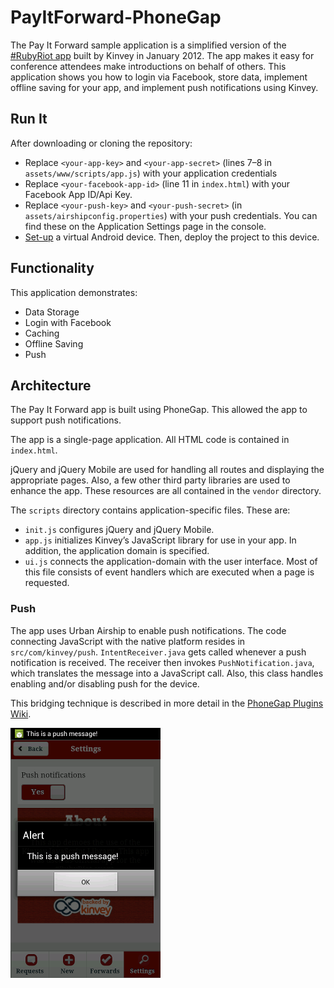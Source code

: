 # PayItForward-PhoneGap

The Pay It Forward sample application is a simplified version of the [#RubyRiot app](http://www.kinvey.com/blog/70/observing-rubyriot-mobile-app-usage-was-fascinating) built by Kinvey in January 2012. The app makes it easy for conference attendees make introductions on behalf of others. This application shows you how to login via Facebook, store data, implement offline saving for your app, and implement push notifications using Kinvey.

## Run It
After downloading or cloning the repository:

* Replace `<your-app-key>` and `<your-app-secret>` (lines 7–8 in `assets/www/scripts/app.js`) with your application credentials
* Replace `<your-facebook-app-id>` (line 11 in `index.html`) with your Facebook App ID/Api Key.
* Replace `<your-push-key>` and `<your-push-secret>` (in `assets/airshipconfig.properties`) with your push credentials. You can find these on the Application Settings page in the console.
* [Set-up](https://developer.android.com/tools/devices/emulator.html) a virtual Android device. Then, deploy the project to this device.

## Functionality
This application demonstrates:

* Data Storage
* Login with Facebook
* Caching
* Offline Saving
* Push

## Architecture
The Pay It Forward app is built using PhoneGap. This allowed the app to support push notifications.

The app is a single-page application. All HTML code is contained in `index.html`.

jQuery and jQuery Mobile are used for handling all routes and displaying the appropriate pages. Also, a few other third party libraries are used to enhance the app. These resources are all contained in the `vendor` directory.

The `scripts` directory contains application-specific files. These are:

* `init.js` configures jQuery and jQuery Mobile.
* `app.js` initializes Kinvey’s JavaScript library for use in your app. In addition, the application domain is specified.
* `ui.js` connects the application-domain with the user interface. Most of this file consists of event handlers which are executed when a page is requested.

### Push
The app uses Urban Airship to enable push notifications. The code connecting JavaScript with the native platform resides in `src/com/kinvey/push`. `IntentReceiver.java` gets called whenever a push notification is received. The receiver then invokes `PushNotification.java`, which translates the message into a JavaScript call. Also, this class handles enabling and/or disabling push for the device.

This bridging technique is described in more detail in the [PhoneGap Plugins Wiki](http://docs.phonegap.com/en/2.0.0/guide_plugin-development_index.md.html).

![Receiving a push message](https://github.com/KinveyApps/PayItForward-PhoneGap/blob/master/screenshot-push.png)